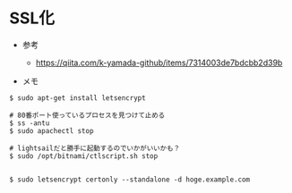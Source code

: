 # SSL化
* 参考
    * https://qiita.com/k-yamada-github/items/7314003de7bdcbb2d39b

* メモ

```
$ sudo apt-get install letsencrypt

# 80番ポート使っているプロセスを見つけて止める
$ ss -antu
$ sudo apachectl stop

# lightsailだと勝手に起動するのでいかがいいかも？
$ sudo /opt/bitnami/ctlscript.sh stop


$ sudo letsencrypt certonly --standalone -d hoge.example.com
```
